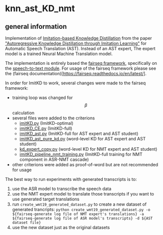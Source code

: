 # knn_ast_KD_nmt

## general information

Implementation of [Imitation-based Knowledge Distillation](https://github.com/asappresearch/imitkd) from the paper ["Autoregressive Knowledge Distillation through Imitation Learning"](https://arxiv.org/abs/2009.07253) for Automatic Speech Translation (AST).
Instead of an AST expert, The expert model is a trained Neural Machine Translation model.

The implementation is entirely based the [fairseq framework](https://github.com/facebookresearch/fairseq), specifically on the [speech-to-text module](https://github.com/facebookresearch/fairseq/tree/main/examples/speech_to_text).
For usage of the fairseq framework please see the (fairseq documentation)[https://fairseq.readthedocs.io/en/latest/].


In order for ImitKD to work, several changes were made to the fairseq framework:
* training loop was changed for $$\beta$$ calculation
* several files were added to the criterions
    * [imitKD.py](fairseq/fairseq/criterions/imitKD.py) (ImitKD-optimal)
    * [imitKD_CE.py](fairseq/fairseq/criterions/imitKD_CE.py) (ImitKD-full)
    * [imitKD_ast.py](fairseq/fairseq/criterions/imitKD_ast.py) (ImitKD-full for AST expert and AST student)
    * [imitKD_ast_pure_kd.py](fairseq/fairseq/criterions/imitKD_ast_pure_kd.py) (word-level KD for AST expert and AST student)
    * [kd_expert_copy.py](fairseq/fairseq/criterions/kd_expert_copy.py) (word-level KD for NMT expert and AST student)
    * [imitKD_pipeline_nmt_training.py](fairseq/fairseq/criterions/imitKD_pipeline_nmt_training.py) (ImitKD-full training for NMT component in ASR-NMT cascade)
* other criterions were added as proof-of-word but are not recommended for usage


The best way to run experiments with generated transcripts is to:
1. use the ASR model to transcribe the speech data
2. use the NMT expert model to translate those transcripts if you want to use generated target translations
3. run `create_wmt19_generated_dataset.py` to create a new dataset of generated trancripts:
    ``python create_wmt19_generated_dataset.py -o ${fairseq-generate log file of NMT expert's translations} -a ${fairseq-generate log file of ASR model's transcripts} -d ${AST dataset file}``
4. use the new dataset just as the original datasets 






